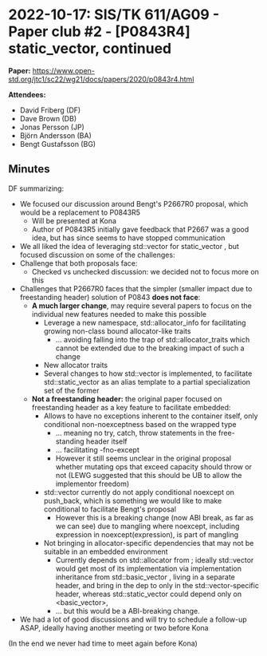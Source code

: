 # 2022-10-17: SIS/TK 611/AG09 - Paper club #2 - [P0843R4] static_vector, continued

**Paper:** https://www.open-std.org/jtc1/sc22/wg21/docs/papers/2020/p0843r4.html

**Attendees:**

- David Friberg (DF)
- Dave Brown (DB)
- Jonas Persson (JP)
- Björn Andersson (BA)
- Bengt Gustafsson (BG)

## Minutes

DF summarizing:

- We focused our discussion around Bengt's P2667R0 proposal, which would be a replacement to P0843R5
  - Will be presented at Kona
  - Author of P0843R5 initially gave feedback that P2667 was a good idea, but has since seems to have stopped communication
- We all liked the idea of leveraging std::vector for static_vector , but focused discussion on some of the challenges:
 - Challenge that both proposals face:
   - Checked vs unchecked discussion: we decided not to focus more on this
 - Challenges that P2667R0 faces that the simpler (smaller impact due to freestanding header) solution of P0843 **does not face**:
   - **A much larger change**, may require several papers to focus on the individual new features needed to make this possible
     - Leverage a new namespace, std::allocator_info for facilitating growing non-class bound allocator-like traits
       - ... avoiding falling into the trap of std::allocator_traits which cannot be extended due to the breaking impact of such a change
     - New allocator traits
     - Several changes to how std::vector is implemented, to facilitate std::static_vector as an alias template to a partial specialization set of the former
   - **Not a freestanding header:** the original paper focused on freestanding header as a key feature to facilitate embedded:
     - Allows to have no exceptions inherent to the container itself, only conditional non-noexceptness based on the wrapped type
       - ... meaning no try, catch, throw statements in the free-standing header itself
       - ... facilitating -fno-except
       - However it still seems unclear in the original proposal whether mutating ops that exceed capacity should throw or not (LEWG suggested that this should be UB to allow the implementor freedom)
     - std::vector currently do not apply conditional noexcept on push_back, which is something we would like to make conditional to facilitate Bengt's proposal
       - However this is a breaking change (now ABI break, as far as we can see) due to mangling where noexcept, including expression in noexcept(expression), is part of mangling
     - Not bringing in allocator-specific dependencies that may not be suitable in an embedded environment
       - Currently <vector> depends on std::allocator from <memory>; ideally std::vector would get most of its implementation via implementation inheritance from std::basic_vector , living in a separate header, and bring in the dep to <memory> only in the std::vector-specific header, whereas std::static_vector could depend only on <basic_vector>,
       -  ... but this would be a ABI-breaking change.
- We had a lot of good discussions and will try to schedule a follow-up ASAP, ideally having another meeting or two before Kona

(In the end we never had time to meet again before Kona)

